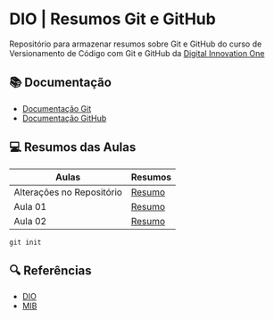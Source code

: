 
# DIO | Resumos Git e GitHub

Repositório para armazenar resumos sobre Git e GitHub do curso de Versionamento de Código com Git e GitHub da [Digital Innovation One](https://www.dio.me/)

## 📚 Documentação
- [Documentação Git](https://git-scm.com/doc)
- [Documentação GitHub](https://docs.github.com/pt)

## 💻 Resumos das Aulas

| Aulas | Resumos |
|-------|----------|
| Alterações no Repositório | [Resumo]() |
| Aula 01 | [Resumo]() |
| Aula 02 | [Resumo]() |

```
git init
```

## 🔍 Referências

- [DIO]()
- [MIB]()
